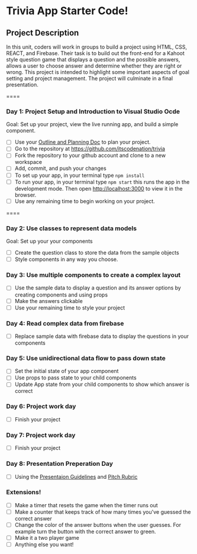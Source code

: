# Trivia App Starter Code!

## Project Description

In this unit, coders will work in groups to build a project using HTML, CSS, REACT, and Firebase. Their task is to build out the front-end for a Kahoot style question game that displays a question and the possible answers, allows a user to choose answer and determine whether they are right or wrong. This project is intended to highlight some important aspects of goal setting and project management. The project will culminate in a final presentation. 

====
### Day 1: Project Setup and Introduction to Visual Studio Ocde
Goal: Set up your project,  view the live running app, and build a simple component.

- [ ] Use your [Outline and Planning Doc](https://docs.google.com/document/d/1oiyYdTcO2RxbE-2yq5KmeZpthExzHCNrgrVGtT47yOg/edit) to plan your project.
- [ ] Go to the repository at https://github.com/itscodenation/trivia
- [ ] Fork the repository to your github account and clone to a new workspace
- [ ] Add, commit, and push your changes
- [ ] To set up your app, in your terminal type `npm install`
- [ ] To run your app, in your terminal type `npm start` this runs the app in the development mode. Then open [http://localhost:3000](http://localhost:3000) to view it in the browser.
- [ ] Use any remaining time to begin working on your project.

====
### Day 2: Use classes to represent data models
Goal: Set up your your components
- [ ] Create the question class to store the data from the sample objects
- [ ] Style components in any way you choose.

### Day 3: Use multiple components to create a complex layout
- [ ] Use the sample data to display a question and its answer options by creating components and using props
- [ ] Make the answers clickable
- [ ] Use your remaining time to style your project

### Day 4: Read complex data from firebase
- [ ] Replace sample data with firebase data to display the questions in your components

### Day 5: Use unidirectional data flow to pass down state
- [ ] Set the initial state of your app component
- [ ] Use props to pass state to your child components
- [ ] Update App state from your child components to show which answer is correct

### Day 6: Project work day
- [ ] Finish your project

### Day 7: Project work day
- [ ] Finish your project

### Day 8: Presentation Preperation Day
- [ ] Using the [Presentaion Guidelines](https://docs.google.com/document/d/1ot54zTTJo7m7dMaN-yTZH6Y-kymEyNSJ4jLzNwLuskg/edit) and [Pitch Rubric](https://docs.google.com/document/d/1an_aanEdOoYftxjqcGB-0IxkW2BVGY5sH5SlJv9weBU/edit) 

### Extensions!
- [ ] Make a timer that resets the game when the timer runs out
- [ ] Make a counter that keeps track of how many times you've guessed the correct answer
- [ ] Change the color of the answer buttons when the user guesses. For example turn the button with the correct answer to green.
- [ ] Make it a two player game
- [ ] Anything else you want!
